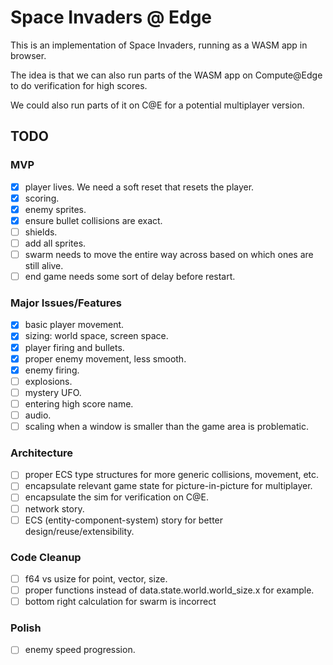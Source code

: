 # Space Invaders @ Edge

This is an implementation of Space Invaders, running as a WASM app in browser.

The idea is that we can also run parts of the WASM app on Compute@Edge to do verification for high scores.

We could also run parts of it on C@E for a potential multiplayer version.

## TODO

### MVP

- [X] player lives. We need a soft reset that resets the player.
- [X] scoring.
- [X] enemy sprites.
- [X] ensure bullet collisions are exact.
- [ ] shields.
- [ ] add all sprites.
- [ ] swarm needs to move the entire way across based on which ones are still alive.
- [ ] end game needs some sort of delay before restart.

### Major Issues/Features

- [X] basic player movement.
- [X] sizing: world space, screen space.
- [X] player firing and bullets.
- [X] proper enemy movement, less smooth.
- [X] enemy firing.
- [ ] explosions.
- [ ] mystery UFO.
- [ ] entering high score name.
- [ ] audio.
- [ ] scaling when a window is smaller than the game area is problematic.

### Architecture

- [ ] proper ECS type structures for more generic collisions, movement, etc.
- [ ] encapsulate relevant game state for picture-in-picture for multiplayer.
- [ ] encapsulate the sim for verification on C@E.
- [ ] network story.
- [ ] ECS (entity-component-system) story for better design/reuse/extensibility.

### Code Cleanup
- [ ] f64 vs usize for point, vector, size.
- [ ] proper functions instead of data.state.world.world_size.x for example.
- [ ] bottom right calculation for swarm is incorrect

### Polish

- [ ] enemy speed progression.